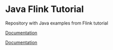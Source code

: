 # Java Flink Tutorial

Repository with Java examples from Flink tutorial

[Documentation](https://flink.apache.org/flink-operations.html)

[Documentation](https://nightlies.apache.org/flink/flink-docs-release-1.15/docs)